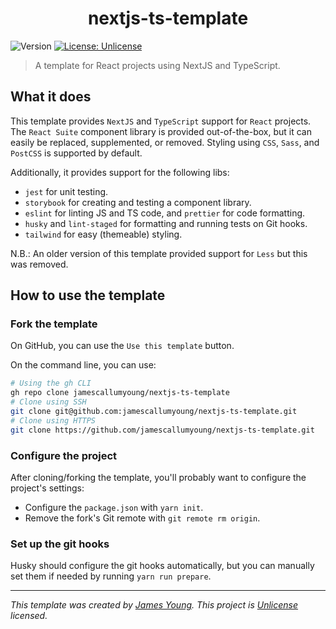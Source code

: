 <h1 align="center">nextjs-ts-template</h1>
<p>
  <img alt="Version" src="https://img.shields.io/badge/version-0.3.0-blue.svg?cacheSeconds=2592000" />
  <a href="./LICENSE" target="_blank">
    <img alt="License: Unlicense" src="https://img.shields.io/badge/License-Unlicense-yellow.svg" />
  </a>
</p>

> A template for React projects using NextJS and TypeScript.

## What it does
This template provides `NextJS` and `TypeScript` support for `React` projects.
The `React Suite` component library is provided out-of-the-box, but it can
easily be replaced, supplemented, or removed. Styling using `CSS`, `Sass`,
and `PostCSS` is supported by default.

Additionally, it provides support for the following libs:
- `jest` for unit testing.
- `storybook` for creating and testing a component library.
- `eslint` for linting JS and TS code, and `prettier` for code formatting.
- `husky` and `lint-staged` for formatting and running tests on Git hooks.
- `tailwind` for easy (themeable) styling.

N.B.: An older version of this template provided support for `Less` but this
was removed. 

## How to use the template
### Fork the template
On GitHub, you can use the `Use this template` button.

On the command line, you can use:

```sh
# Using the gh CLI
gh repo clone jamescallumyoung/nextjs-ts-template
# Clone using SSH
git clone git@github.com:jamescallumyoung/nextjs-ts-template.git
# Clone using HTTPS
git clone https://github.com/jamescallumyoung/nextjs-ts-template.git
```

### Configure the project
After cloning/forking the template, you'll probably want to configure the
project's settings:

- Configure the `package.json` with `yarn init`.
- Remove the fork's Git remote with `git remote rm origin`.

### Set up the git hooks
Husky should configure the git hooks automatically, but you can manually 
set them if needed by running `yarn run prepare`.

***
_This template was created️ by [James Young](https://github.com/jamescallumyoung).
This project is [Unlicense](./LICENSE) licensed._